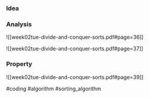 ### Idea
### Analysis
![[week02tue-divide-and-conquer-sorts.pdf#page=36]]

![[week02tue-divide-and-conquer-sorts.pdf#page=37]]
### Property
![[week02tue-divide-and-conquer-sorts.pdf#page=39]]


#coding #algorithm #sorting_algorithm 



